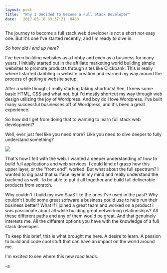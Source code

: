 ```yaml
---
layout: post
title:  "Why I Decided to Become a Full Stack Developer"
date:   2017-03-16 03:37:21 -0400
---
```



The journey to become a full stack web developer is not a short nor easy one. But it's one I've started recently, and I'm ready to dive in. 

*So how did I end up here?*

I've been building websites as a hobby and even as a business for many years. I initially started out in the affiliate marketing world building simple websites to promote products through sites like Clickbank. This is really where I started dabbling in website creation and learned my way around the process of getting a website setup. 

After a while though, I really starting taking shortcuts! See, I knew some basic HTML, CSS and what not, but I'd mostly shortcut my way through web design utilizing the joy of Wordpress. And boy do I love Wordpress. I've built many successful businesses off of Wordpress, and it's been a great experience. 

So how did I get from doing that to wanting to learn full stack web development? 

Well, ever just feel like you need more? Like you need to dive deeper to fully understand something?

![](http://i68.tinypic.com/edpua.jpg)

That's how I felt with the web. I wanted a deeper understanding of how to build full applications and web services. I could kind of grasp how this upper layer, or the "front end", worked. But what about the full spectrum? I wanted to dig past that surface layer in my mind and really understand the backend as well. To be able to put it all together and build full deliverable products from scratch. 

Why couldn't I build my own SaaS like the ones I've used in the past? Why couldn't I build some great software a business could use to help run their business better? What if I joined a great team and worked on a product I was passionate about all while building great networking relationships? All these different paths and any of them would be great. And that genuinely interests me. All the different options you have with the knowledge of a full stack developer. 

To keep this brief, this is what brought me here. A desire to learn. A passion to build and code cool stuff that can have an impact on the world around me. 

I'm excited to see where this new road leads. 

-a
